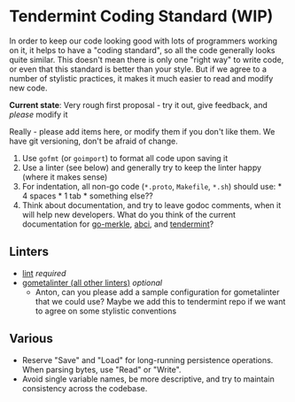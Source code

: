 # Tendermint Coding Standard (WIP)

In order to keep our code looking good with lots of programmers working on it, it helps to have a "coding standard", so all the code generally looks quite similar. This doesn't mean there is only one "right way" to write code, or even that this standard is better than your style.  But if we agree to a number of stylistic practices, it makes it much easier to read and modify new code.

**Current state**: Very rough first proposal - try it out, give feedback, and *please* modify it

Really - please add items here, or modify them if you don't like them.  We have git versioning, don't be afraid of change.

  1. Use `gofmt` (or `goimport`) to format all code upon saving it
  2. Use a linter (see below) and generally try to keep the linter happy (where it makes sense)
  3. For indentation, all non-go code (`*.proto`, `Makefile`, `*.sh`) should use:
    * 4 spaces
    * 1 tab
    * something else??
  4. Think about documentation, and try to leave godoc comments, when it will help new developers. What do you think of the current documentation for [go-merkle](https://godoc.org/github.com/tendermint/go-merkle), [abci](https://godoc.org/github.com/tendermint/abci), and [tendermint](https://godoc.org/github.com/tendermint/tendermint)?

## Linters

  * [lint](https://github.com/golang/lint) *required*
  * [gometalinter (all other linters)](https://github.com/alecthomas/gometalinter) *optional*
    * Anton, can you please add a sample configuration for gometalinter that we could use?  Maybe we add this to tendermint repo if we want to agree on some stylistic conventions

## Various

  * Reserve "Save" and "Load" for long-running persistence operations.  When parsing bytes, use "Read" or "Write".
  * Avoid single variable names, be more descriptive, and try to maintain consistency across the codebase.
